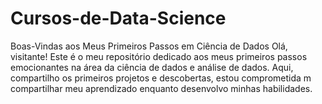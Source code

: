 # Cursos-de-Data-Science
Boas-Vindas aos Meus Primeiros Passos em Ciência de Dados
Olá, visitante! Este é o meu repositório dedicado aos meus primeiros passos emocionantes na área da ciência de dados e análise de dados.
Aqui, compartilho os primeiros projetos e descobertas, estou comprometida m compartilhar meu aprendizado enquanto desenvolvo minhas habilidades.
